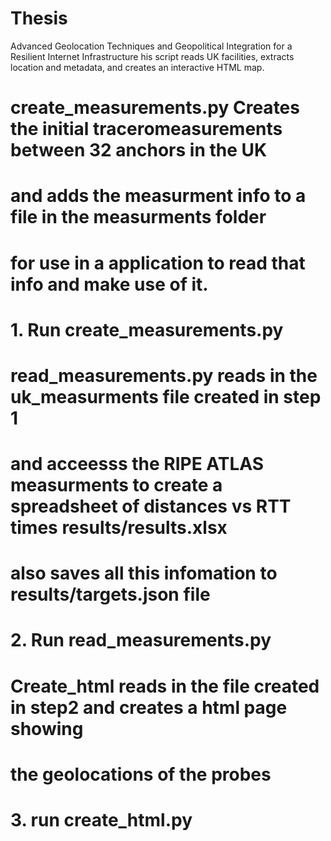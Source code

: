 # Thesis
Advanced Geolocation Techniques and Geopolitical Integration for a Resilient Internet Infrastructure
his script reads UK facilities, extracts location and metadata, and creates an interactive HTML map.

# create_measurements.py Creates the initial traceromeasurements between 32 anchors in the UK
# and adds the measurment info to a file in the measurments folder
# for use in a application to read that info and make use of it.

# 1. Run create_measurements.py

# read_measurements.py reads in the uk_measurments file created in step 1
# and acceesss the RIPE ATLAS measurments to create a spreadsheet of distances vs RTT times results/results.xlsx
# also saves all this infomation to results/targets.json file
# 2. Run read_measurements.py

# Create_html reads in the file created in step2 and creates a html page showing
# the geolocations of the probes
# 3. run create_html.py
